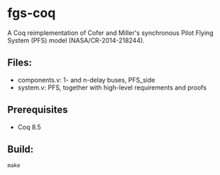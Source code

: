 # fgs-coq

A Coq reimplementation of Cofer and Miller's synchronous Pilot Flying
System (PFS) model (NASA/CR-2014-218244).

## Files:

* components.v: 1- and n-delay buses, PFS_side
* system.v: PFS, together with high-level requirements and proofs

## Prerequisites

* Coq 8.5

## Build:

`make`


